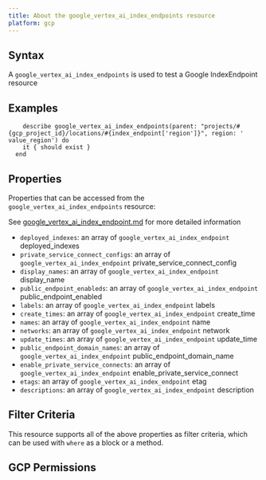 ```yaml
---
title: About the google_vertex_ai_index_endpoints resource
platform: gcp
---
```


## Syntax
A `google_vertex_ai_index_endpoints` is used to test a Google IndexEndpoint resource

## Examples
```
    describe google_vertex_ai_index_endpoints(parent: "projects/#{gcp_project_id}/locations/#{index_endpoint['region']}", region: ' value_region') do
    it { should exist }
  end
```

## Properties
Properties that can be accessed from the `google_vertex_ai_index_endpoints` resource:

See [google_vertex_ai_index_endpoint.md](google_vertex_ai_index_endpoint.md) for more detailed information
  * `deployed_indexes`: an array of `google_vertex_ai_index_endpoint` deployed_indexes
  * `private_service_connect_configs`: an array of `google_vertex_ai_index_endpoint` private_service_connect_config
  * `display_names`: an array of `google_vertex_ai_index_endpoint` display_name
  * `public_endpoint_enableds`: an array of `google_vertex_ai_index_endpoint` public_endpoint_enabled
  * `labels`: an array of `google_vertex_ai_index_endpoint` labels
  * `create_times`: an array of `google_vertex_ai_index_endpoint` create_time
  * `names`: an array of `google_vertex_ai_index_endpoint` name
  * `networks`: an array of `google_vertex_ai_index_endpoint` network
  * `update_times`: an array of `google_vertex_ai_index_endpoint` update_time
  * `public_endpoint_domain_names`: an array of `google_vertex_ai_index_endpoint` public_endpoint_domain_name
  * `enable_private_service_connects`: an array of `google_vertex_ai_index_endpoint` enable_private_service_connect
  * `etags`: an array of `google_vertex_ai_index_endpoint` etag
  * `descriptions`: an array of `google_vertex_ai_index_endpoint` description

## Filter Criteria
This resource supports all of the above properties as filter criteria, which can be used
with `where` as a block or a method.

## GCP Permissions
